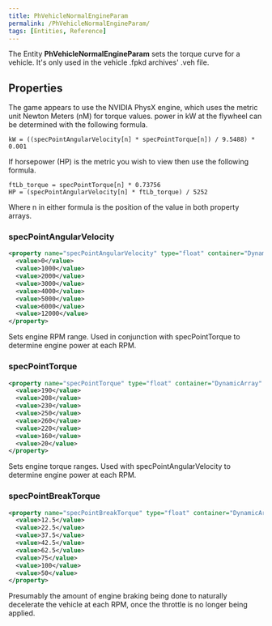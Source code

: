 ```yaml
---
title: PhVehicleNormalEngineParam
permalink: /PhVehicleNormalEngineParam/
tags: [Entities, Reference]
---
```


The Entity <b>PhVehicleNormalEngineParam</b> sets the torque curve for a
vehicle. It's only used in the vehicle .fpkd archives' .veh file.

## Properties

The game appears to use the NVIDIA PhysX engine, which uses the metric
unit Newton Meters (nM) for torque values. power in kW at the flywheel
can be determined with the following formula.

    kW = ((specPointAngularVelocity[n] * specPointTorque[n]) / 9.5488) * 0.001

If horsepower (HP) is the metric you wish to view then use the following
formula.

    ftLb_torque = specPointTorque[n] * 0.73756
    HP = (specPointAngularVelocity[n] * ftLb_torque) / 5252

Where n in either formula is the position of the value in both property
arrays.


### specPointAngularVelocity

```xml
<property name="specPointAngularVelocity" type="float" container="DynamicArray" arraySize="8">
  <value>0</value>
  <value>1000</value>
  <value>2000</value>
  <value>3000</value>
  <value>4000</value>
  <value>5000</value>
  <value>6000</value>
  <value>12000</value>
</property>
```

Sets engine RPM range. Used in conjunction with specPointTorque to
determine engine power at each RPM.


### specPointTorque

```xml
<property name="specPointTorque" type="float" container="DynamicArray" arraySize="8">
  <value>190</value>
  <value>208</value>
  <value>230</value>
  <value>250</value>
  <value>260</value>
  <value>220</value>
  <value>160</value>
  <value>20</value>
</property>
```

Sets engine torque ranges. Used with specPointAngularVelocity to
determine engine power at each RPM.


### specPointBreakTorque

```xml
<property name="specPointBreakTorque" type="float" container="DynamicArray" arraySize="8">
  <value>12.5</value>
  <value>22.5</value>
  <value>37.5</value>
  <value>42.5</value>
  <value>62.5</value>
  <value>75</value>
  <value>100</value>
  <value>50</value>
</property>
```

Presumably the amount of engine braking being done to naturally
decelerate the vehicle at each RPM, once the throttle is no longer being
applied.

